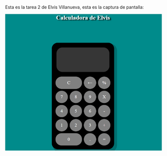 Esta es la tarea 2 de Elvis Villanueva, esta es la captura de pantalla:

![Mi captura de pantalla](README.png)